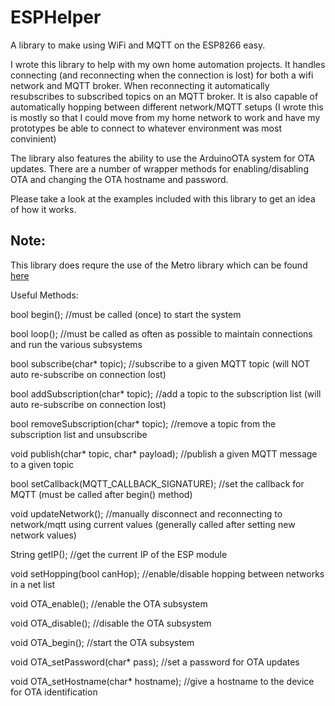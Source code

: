 # ESPHelper
A library to make using WiFi and MQTT on the ESP8266 easy.

I wrote this library to help with my own home automation projects. It handles connecting (and reconnecting 
when the connection is lost) for both a wifi network and MQTT broker. When reconnecting it automatically 
resubscribes to subscribed topics on an MQTT broker. It is also capable of automatically hopping between
different network/MQTT setups (I wrote this is mostly so that I could move from my home network to work
and have my prototypes be able to connect to whatever environment was most convinient)

The library also features the ability to use the ArduinoOTA system for OTA updates. There are a number of wrapper 
methods for enabling/disabling OTA and changing the OTA hostname and password.

Please take a look at the examples included with this library to get an idea of how it works. 

Note:
-----
This library does requre the use of the Metro library which can be found [here](https://www.pjrc.com/teensy/td_libs_Metro.html)

Useful Methods:

bool begin(); //must be called (once) to start the system

bool loop();  //must be called as often as possible to maintain connections and run the various subsystems


bool subscribe(char* topic);  //subscribe to a given MQTT topic (will NOT auto re-subscribe on connection lost)

bool addSubscription(char* topic);  //add a topic to the subscription list (will auto re-subscribe on connection lost)

bool removeSubscription(char* topic); //remove a topic from the subscription list and unsubscribe

void publish(char* topic, char* payload); //publish a given MQTT message to a given topic

bool setCallback(MQTT_CALLBACK_SIGNATURE);  //set the callback for MQTT (must be called after begin() method)


void updateNetwork(); //manually disconnect and reconnecting to network/mqtt using current values (generally called after setting new network values)

String getIP(); //get the current IP of the ESP module


void setHopping(bool canHop); //enable/disable hopping between networks in a net list


void OTA_enable();  //enable the OTA subsystem

void OTA_disable(); //disable the OTA subsystem

void OTA_begin();   //start the OTA subsystem

void OTA_setPassword(char* pass); //set a password for OTA updates

void OTA_setHostname(char* hostname); //give a hostname to the device for OTA identification

